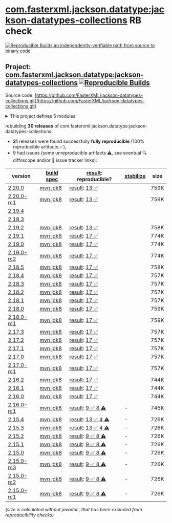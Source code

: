 [com.fasterxml.jackson.datatype:jackson-datatypes-collections](https://central.sonatype.com/artifact/com.fasterxml.jackson.datatype/jackson-datatypes-collections/versions) RB check
=======

[![Reproducible Builds](https://reproducible-builds.org/images/logos/rb.svg) an independently-verifiable path from source to binary code](https://reproducible-builds.org/)

## Project: [com.fasterxml.jackson.datatype:jackson-datatypes-collections](https://central.sonatype.com/artifact/com.fasterxml.jackson.datatype/jackson-datatypes-collections/versions) [![Reproducible Builds](https://img.shields.io/endpoint?url=https://raw.githubusercontent.com/jvm-repo-rebuild/reproducible-central/master/content/com/fasterxml/jackson/datatype/jackson-datatypes-collections/badge.json)](https://github.com/jvm-repo-rebuild/reproducible-central/blob/master/content/com/fasterxml/jackson/datatype/jackson-datatypes-collections/README.md)

Source code: [https://github.com/FasterXML/jackson-datatypes-collections.git](https://github.com/FasterXML/jackson-datatypes-collections.git)

<details><summary>This project defines 5 modules:</summary>

* [com.fasterxml.jackson.datatype:jackson-datatype-eclipse-collections](https://central.sonatype.com/artifact/com.fasterxml.jackson.datatype/jackson-datatype-eclipse-collections/overview)
* [com.fasterxml.jackson.datatype:jackson-datatype-guava](https://central.sonatype.com/artifact/com.fasterxml.jackson.datatype/jackson-datatype-guava/overview)
* [com.fasterxml.jackson.datatype:jackson-datatype-hppc](https://central.sonatype.com/artifact/com.fasterxml.jackson.datatype/jackson-datatype-hppc/overview)
* [com.fasterxml.jackson.datatype:jackson-datatype-pcollections](https://central.sonatype.com/artifact/com.fasterxml.jackson.datatype/jackson-datatype-pcollections/overview)
* [com.fasterxml.jackson.datatype:jackson-datatypes-collections](https://central.sonatype.com/artifact/com.fasterxml.jackson.datatype/jackson-datatypes-collections/overview)
</details>

rebuilding **30 releases** of com.fasterxml.jackson.datatype:jackson-datatypes-collections:
- **21** releases were found successfully **fully reproducible** (100% reproducible artifacts :white_check_mark:),
- 9 had issues (some unreproducible artifacts :warning:, see eventual :mag: diffoscope and/or :memo: issue tracker links):

| version | [build spec](/BUILDSPEC.md) | [result](https://reproducible-builds.org/docs/jvm/): reproducible? | [stabilize](https://github.com/google/oss-rebuild/blob/main/cmd/stabilize/README.md) | size |
| -- | --------- | ------ | ------ | -- |
| [2.20.0](https://central.sonatype.com/artifact/com.fasterxml.jackson.datatype/jackson-datatypes-collections/2.20.0/pom) | [mvn jdk8](jackson-datatypes-collections-2.20.0.buildspec) | [result](jackson-datatypes-collections-2.20.0.buildinfo): [13 :white_check_mark: ](jackson-datatypes-collections-2.20.0.buildcompare) | | 759K |
| [2.20.0-rc1](https://central.sonatype.com/artifact/com.fasterxml.jackson.datatype/jackson-datatypes-collections/2.20.0-rc1/pom) | [mvn jdk8](jackson-datatypes-collections-2.20.0-rc1.buildspec) | [result](jackson-datatypes-collections-2.20.0-rc1.buildinfo): [13 :white_check_mark: ](jackson-datatypes-collections-2.20.0-rc1.buildcompare) | | 759K |
| [2.19.4](https://central.sonatype.com/artifact/com.fasterxml.jackson.datatype/jackson-datatypes-collections/2.19.4/pom) | | | |
| [2.19.3](https://central.sonatype.com/artifact/com.fasterxml.jackson.datatype/jackson-datatypes-collections/2.19.3/pom) | | | |
| [2.19.2](https://central.sonatype.com/artifact/com.fasterxml.jackson.datatype/jackson-datatypes-collections/2.19.2/pom) | [mvn jdk8](jackson-datatypes-collections-2.19.2.buildspec) | [result](jackson-datatypes-collections-2.19.2.buildinfo): [13 :white_check_mark: ](jackson-datatypes-collections-2.19.2.buildcompare) | | 758K |
| [2.19.1](https://central.sonatype.com/artifact/com.fasterxml.jackson.datatype/jackson-datatypes-collections/2.19.1/pom) | [mvn jdk8](jackson-datatypes-collections-2.19.1.buildspec) | [result](jackson-datatypes-collections-2.19.1.buildinfo): [17 :white_check_mark: ](jackson-datatypes-collections-2.19.1.buildcompare) | | 774K |
| [2.19.0](https://central.sonatype.com/artifact/com.fasterxml.jackson.datatype/jackson-datatypes-collections/2.19.0/pom) | [mvn jdk8](jackson-datatypes-collections-2.19.0.buildspec) | [result](jackson-datatypes-collections-2.19.0.buildinfo): [17 :white_check_mark: ](jackson-datatypes-collections-2.19.0.buildcompare) | | 774K |
| [2.19.0-rc2](https://central.sonatype.com/artifact/com.fasterxml.jackson.datatype/jackson-datatypes-collections/2.19.0-rc2/pom) | [mvn jdk8](jackson-datatypes-collections-2.19.0-rc2.buildspec) | [result](jackson-datatypes-collections-2.19.0-rc2.buildinfo): [17 :white_check_mark: ](jackson-datatypes-collections-2.19.0-rc2.buildcompare) | | 774K |
| [2.18.5](https://central.sonatype.com/artifact/com.fasterxml.jackson.datatype/jackson-datatypes-collections/2.18.5/pom) | [mvn jdk8](jackson-datatypes-collections-2.18.5.buildspec) | [result](jackson-datatypes-collections-2.18.5.buildinfo): [17 :white_check_mark: ](jackson-datatypes-collections-2.18.5.buildcompare) | | 758K |
| [2.18.4](https://central.sonatype.com/artifact/com.fasterxml.jackson.datatype/jackson-datatypes-collections/2.18.4/pom) | [mvn jdk8](jackson-datatypes-collections-2.18.4.buildspec) | [result](jackson-datatypes-collections-2.18.4.buildinfo): [17 :white_check_mark: ](jackson-datatypes-collections-2.18.4.buildcompare) | | 757K |
| [2.18.3](https://central.sonatype.com/artifact/com.fasterxml.jackson.datatype/jackson-datatypes-collections/2.18.3/pom) | [mvn jdk8](jackson-datatypes-collections-2.18.3.buildspec) | [result](jackson-datatypes-collections-2.18.3.buildinfo): [17 :white_check_mark: ](jackson-datatypes-collections-2.18.3.buildcompare) | | 757K |
| [2.18.2](https://central.sonatype.com/artifact/com.fasterxml.jackson.datatype/jackson-datatypes-collections/2.18.2/pom) | [mvn jdk8](jackson-datatypes-collections-2.18.2.buildspec) | [result](jackson-datatypes-collections-2.18.2.buildinfo): [17 :white_check_mark: ](jackson-datatypes-collections-2.18.2.buildcompare) | | 757K |
| [2.18.1](https://central.sonatype.com/artifact/com.fasterxml.jackson.datatype/jackson-datatypes-collections/2.18.1/pom) | [mvn jdk8](jackson-datatypes-collections-2.18.1.buildspec) | [result](jackson-datatypes-collections-2.18.1.buildinfo): [17 :white_check_mark: ](jackson-datatypes-collections-2.18.1.buildcompare) | | 757K |
| [2.18.0](https://central.sonatype.com/artifact/com.fasterxml.jackson.datatype/jackson-datatypes-collections/2.18.0/pom) | [mvn jdk8](jackson-datatypes-collections-2.18.0.buildspec) | [result](jackson-datatypes-collections-2.18.0.buildinfo): [17 :white_check_mark: ](jackson-datatypes-collections-2.18.0.buildcompare) | | 759K |
| [2.18.0-rc1](https://central.sonatype.com/artifact/com.fasterxml.jackson.datatype/jackson-datatypes-collections/2.18.0-rc1/pom) | [mvn jdk8](jackson-datatypes-collections-2.18.0-rc1.buildspec) | [result](jackson-datatypes-collections-2.18.0-rc1.buildinfo): [17 :white_check_mark: ](jackson-datatypes-collections-2.18.0-rc1.buildcompare) | | 759K |
| [2.17.3](https://central.sonatype.com/artifact/com.fasterxml.jackson.datatype/jackson-datatypes-collections/2.17.3/pom) | [mvn jdk8](jackson-datatypes-collections-2.17.3.buildspec) | [result](jackson-datatypes-collections-2.17.3.buildinfo): [17 :white_check_mark: ](jackson-datatypes-collections-2.17.3.buildcompare) | | 757K |
| [2.17.2](https://central.sonatype.com/artifact/com.fasterxml.jackson.datatype/jackson-datatypes-collections/2.17.2/pom) | [mvn jdk8](jackson-datatypes-collections-2.17.2.buildspec) | [result](jackson-datatypes-collections-2.17.2.buildinfo): [17 :white_check_mark: ](jackson-datatypes-collections-2.17.2.buildcompare) | | 757K |
| [2.17.1](https://central.sonatype.com/artifact/com.fasterxml.jackson.datatype/jackson-datatypes-collections/2.17.1/pom) | [mvn jdk8](jackson-datatypes-collections-2.17.1.buildspec) | [result](jackson-datatypes-collections-2.17.1.buildinfo): [17 :white_check_mark: ](jackson-datatypes-collections-2.17.1.buildcompare) | | 757K |
| [2.17.0](https://central.sonatype.com/artifact/com.fasterxml.jackson.datatype/jackson-datatypes-collections/2.17.0/pom) | [mvn jdk8](jackson-datatypes-collections-2.17.0.buildspec) | [result](jackson-datatypes-collections-2.17.0.buildinfo): [17 :white_check_mark: ](jackson-datatypes-collections-2.17.0.buildcompare) | | 757K |
| [2.17.0-rc1](https://central.sonatype.com/artifact/com.fasterxml.jackson.datatype/jackson-datatypes-collections/2.17.0-rc1/pom) | [mvn jdk8](jackson-datatypes-collections-2.17.0-rc1.buildspec) | [result](jackson-datatypes-collections-2.17.0-rc1.buildinfo): [17 :white_check_mark: ](jackson-datatypes-collections-2.17.0-rc1.buildcompare) | | 757K |
| [2.16.2](https://central.sonatype.com/artifact/com.fasterxml.jackson.datatype/jackson-datatypes-collections/2.16.2/pom) | [mvn jdk8](jackson-datatypes-collections-2.16.2.buildspec) | [result](jackson-datatypes-collections-2.16.2.buildinfo): [17 :white_check_mark: ](jackson-datatypes-collections-2.16.2.buildcompare) | | 744K |
| [2.16.1](https://central.sonatype.com/artifact/com.fasterxml.jackson.datatype/jackson-datatypes-collections/2.16.1/pom) | [mvn jdk8](jackson-datatypes-collections-2.16.1.buildspec) | [result](jackson-datatypes-collections-2.16.1.buildinfo): [17 :white_check_mark: ](jackson-datatypes-collections-2.16.1.buildcompare) | | 744K |
| [2.16.0](https://central.sonatype.com/artifact/com.fasterxml.jackson.datatype/jackson-datatypes-collections/2.16.0/pom) | [mvn jdk8](jackson-datatypes-collections-2.16.0.buildspec) | [result](jackson-datatypes-collections-2.16.0.buildinfo): [17 :white_check_mark: ](jackson-datatypes-collections-2.16.0.buildcompare) | | 744K |
| [2.16.0-rc1](https://central.sonatype.com/artifact/com.fasterxml.jackson.datatype/jackson-datatypes-collections/2.16.0-rc1/pom) | [mvn jdk8](jackson-datatypes-collections-2.16.0-rc1.buildspec) | [result](jackson-datatypes-collections-2.16.0-rc1.buildinfo): [9 :white_check_mark:  8 :warning:](jackson-datatypes-collections-2.16.0-rc1.buildcompare) | - | 745K |
| [2.15.4](https://central.sonatype.com/artifact/com.fasterxml.jackson.datatype/jackson-datatypes-collections/2.15.4/pom) | [mvn jdk8](jackson-datatypes-collections-2.15.4.buildspec) | [result](jackson-datatypes-collections-2.15.4.buildinfo): [13 :white_check_mark:  4 :warning:](jackson-datatypes-collections-2.15.4.buildcompare) | - | 726K |
| [2.15.3](https://central.sonatype.com/artifact/com.fasterxml.jackson.datatype/jackson-datatypes-collections/2.15.3/pom) | [mvn jdk8](jackson-datatypes-collections-2.15.3.buildspec) | [result](jackson-datatypes-collections-2.15.3.buildinfo): [13 :white_check_mark:  4 :warning:](jackson-datatypes-collections-2.15.3.buildcompare) | - | 726K |
| [2.15.2](https://central.sonatype.com/artifact/com.fasterxml.jackson.datatype/jackson-datatypes-collections/2.15.2/pom) | [mvn jdk8](jackson-datatypes-collections-2.15.2.buildspec) | [result](jackson-datatypes-collections-2.15.2.buildinfo): [9 :white_check_mark:  8 :warning:](jackson-datatypes-collections-2.15.2.buildcompare) | - | 726K |
| [2.15.1](https://central.sonatype.com/artifact/com.fasterxml.jackson.datatype/jackson-datatypes-collections/2.15.1/pom) | [mvn jdk8](jackson-datatypes-collections-2.15.1.buildspec) | [result](jackson-datatypes-collections-2.15.1.buildinfo): [9 :white_check_mark:  8 :warning:](jackson-datatypes-collections-2.15.1.buildcompare) | - | 726K |
| [2.15.0](https://central.sonatype.com/artifact/com.fasterxml.jackson.datatype/jackson-datatypes-collections/2.15.0/pom) | [mvn jdk8](jackson-datatypes-collections-2.15.0.buildspec) | [result](jackson-datatypes-collections-2.15.0.buildinfo): [9 :white_check_mark:  8 :warning:](jackson-datatypes-collections-2.15.0.buildcompare) | - | 726K |
| [2.15.0-rc3](https://central.sonatype.com/artifact/com.fasterxml.jackson.datatype/jackson-datatypes-collections/2.15.0-rc3/pom) | [mvn jdk8](jackson-datatypes-collections-2.15.0-rc3.buildspec) | [result](jackson-datatypes-collections-2.15.0-rc3.buildinfo): [9 :white_check_mark:  8 :warning:](jackson-datatypes-collections-2.15.0-rc3.buildcompare) | - | 726K |
| [2.15.0-rc2](https://central.sonatype.com/artifact/com.fasterxml.jackson.datatype/jackson-datatypes-collections/2.15.0-rc2/pom) | [mvn jdk8](jackson-datatypes-collections-2.15.0-rc2.buildspec) | [result](jackson-datatypes-collections-2.15.0-rc2.buildinfo): [9 :white_check_mark:  8 :warning:](jackson-datatypes-collections-2.15.0-rc2.buildcompare) | - | 726K |
| [2.15.0-rc1](https://central.sonatype.com/artifact/com.fasterxml.jackson.datatype/jackson-datatypes-collections/2.15.0-rc1/pom) | [mvn jdk8](jackson-datatypes-collections-2.15.0-rc1.buildspec) | [result](jackson-datatypes-collections-2.15.0-rc1.buildinfo): [9 :white_check_mark:  8 :warning:](jackson-datatypes-collections-2.15.0-rc1.buildcompare) | - | 726K |

<i>(size is calculated without javadoc, that has been excluded from reproducibility checks)</i>

